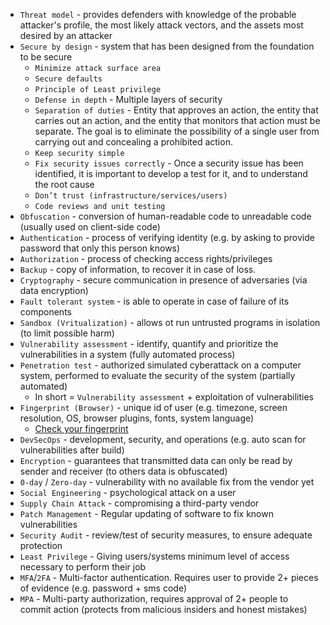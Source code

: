 * `Threat model` - provides defenders with knowledge of the probable attacker's profile, the most likely attack vectors, and the assets most desired by an attacker
* `Secure by design` - system that has been designed from the foundation to be secure
    * `Minimize attack surface area`
    * `Secure defaults`
    * `Principle of Least privilege`
    * `Defense in depth` - Multiple layers of security
    * `Separation of duties` - Entity that approves an action, the entity that carries out an action, and the entity that monitors that action must be separate.
        The goal is to eliminate the possibility of a single user from carrying out and concealing a prohibited action.
    * `Keep security simple`
    * `Fix security issues correctly` - Once a security issue has been identified, it is important to develop a test for it, and to understand the root cause
    * `Don’t trust (infrastructure/services/users)`
    * `Code reviews and unit testing`
* `Obfuscation` - conversion of human-readable code to unreadable code (usually used on client-side code)
* `Authentication` - process of verifying identity (e.g. by asking to provide password that only this person knows)
* `Authorization` - process of checking access rights/privileges
* `Backup` - copy of information, to recover it in case of loss.
* `Cryptography` - secure communication in presence of adversaries (via data encryption)
* `Fault tolerant system` - is able to operate in case of failure of its components
* `Sandbox (Vritualization)` - allows ot run untrusted programs in isolation (to limit possible harm)
* `Vulnerability assessment` - identify, quantify and prioritize the vulnerabilities in a system (fully automated process)
* `Penetration test` - authorized simulated cyberattack on a computer system, performed to evaluate the security of the system (partially automated)
    * In short = `Vulnerability assessment` + exploitation of vulnerabilities
* `Fingerprint (Browser)` - unique id of user (e.g. timezone, screen resolution, OS, browser plugins, fonts, system language)  
    * [Check your fingerprint](https://coveryourtracks.eff.org/)
* `DevSecOps` - development, security, and operations (e.g. auto scan for vulnerabilities after build)
* `Encryption` - guarantees that transmitted data can only be read by sender and receiver (to others data is obfuscated)
* `0-day` / `Zero-day` - vulnerability with no available fix from the vendor yet
* `Social Engineering` - psychological attack on a user
* `Supply Chain Attack` - compromising a third-party vendor
* `Patch Management` - Regular updating of software to fix known vulnerabilities
* `Security Audit` - review/test of security measures, to ensure adequate protection
* `Least Privilege` - Giving users/systems  minimum level of access necessary to perform their job
* `MFA`/`2FA` - Multi-factor authentication. Requires user to provide 2+ pieces of evidence (e.g. password + sms code)
* `MPA` - Multi-party authorization, requires approval of 2+ people to commit action (protects from malicious insiders and honest mistakes)